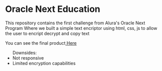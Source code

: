 <h1>Oracle Next Education</h1>
<p>This repository contains the first challenge from Alura's Oracle Next Program
Where we built a simple text encriptor using html, css, js to allow the user to encript decrypt and copy text</p>

<p>You can see the final product<a href='https://flowarer.github.io/EncryptorChallenge_OracleNext/'> Here</a></p>

<ul>
  Downsides:
  <li>Not responsive</li>
  <li>Limited encryption capabilities</li>
</ul>
